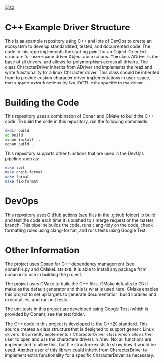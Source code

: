 [![CI](https://github.com/bmdallas/cpp_example/actions/workflows/build.yml/badge.svg)](https://github.com/bmdallas/cpp_example/actions/workflows/build.yml)

C++ Example Driver Structure
============================
This is an example repository using C++ and lots of DevOps to create an ecosystem to develop standardized, tested, and documented code. The code in this repo implements the starting point for an Object-Oriented structure for user-space driver Object abstractions. The class ADriver is the base of all drivers, and allows for polymorphism across all drivers. The class CharacterDriver inherits from ADriver and implements the read and write functionality for a linux Character driver. This class should be inherited from to provide custom character driver implementations in user-space, that support extra functionality like IOCTL calls specific to the driver. 


Building the Code
=================
This repository uses a combination of Conan and CMake to build the C++ code. To build the code in this repository, run the following commands:

```bash
mkdir build
cd build
conan install ..
conan build ..
```

This repository supports other functions that are used in the DevOps pipeline such as:

```bash
make test
make check-format
make format
make fix-format
```

DevOps
======
This repository uses GitHub actions (see files in the .github folder) to build and test the code each time it is pushed to a merge request or the master branch. This pipeline builds the code, runs clang-tidy on the code, check formatting rules using clang-format, and runs tests using Google Test.

Other Information
=================
The project uses Conan for C++ dependency management (see conanfile.py and CMakeLists.txt). It is able to install any package from conan.io to use in building the project.

The project uses CMake to build the C++ files. CMake defaults to GNU make as the default generator and this is what is used here. CMake enables this project to set up targets to generate documentation, build libraries and executables, and run unit tests.

The unit tests in this project are developed using Google Test (which is provided by Conan), see the test folder.

The C++ code in this project is developed to the C++20 standard. This source creates a class structure that is designed to support generic Linux drivers. It currently implements a CharacterDriver class which allows the user to open and use the characters drivers in /dev. Not all functions are implemented to allow this, but the structure exists to show how it would be used. Another user of this library could inherit from CharacterDriver to implement extra functionality for a specific CharacterDriver as necessary.

